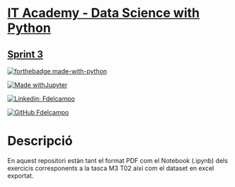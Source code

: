 # [IT Academy - Data Science with Python](https://www.barcelonactiva.cat/es/itacademy)
## [Sprint 3](https://github.com/Pacs7/estructures_Dataframe/Sprint3)

[![forthebadge made-with-python](http://ForTheBadge.com/images/badges/made-with-python.svg)](https://www.python.org/)  
 
[![Made withJupyter](https://img.shields.io/badge/Made%20with-Jupyter-orange?style=for-the-badge&logo=Jupyter)](https://jupyter.org/try)   

[![Linkedin: Fdelcampo](https://img.shields.io/badge/-FranciscodelCampo-blue?style=flat-square&logo=Linkedin&logoColor=white&link=https://www.linkedin.com/in/franciscodelcampo7/)](https://www.linkedin.com/in/franciscodelcampo7/)  

[![GitHub Fdelcampo](https://img.shields.io/github/followers/Pacs7?label=follow&style=social)](https://github.com/Pacs7)

# Descripció
En aquest repositori estàn tant el format PDF com el Notebook (.ipynb) dels exercicis corresponents a la tasca M3 T02 així com el dataset en excel exportat.
